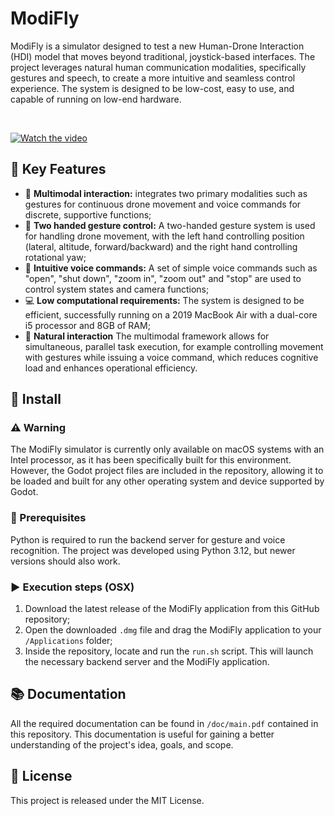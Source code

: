 # ModiFly
ModiFly is a simulator designed to test a new Human-Drone Interaction (HDI) model that moves beyond traditional, joystick-based interfaces. The project leverages natural human communication modalities, specifically gestures and speech, to create a more intuitive and seamless control experience. The system is designed to be low-cost, easy to use, and capable of running on low-end hardware.

<br>

[![Watch the video](http://img.youtube.com/vi/hgjOizbrNE0/maxresdefault.jpg)](http://www.youtube.com/watch?v=hgjOizbrNE0)

##  :rocket: Key Features
* :large_blue_diamond: **Multimodal interaction:**  integrates two primary modalities such as gestures for continuous drone movement and voice commands for discrete, supportive functions;
* :open_hands: **Two handed gesture control:** A two-handed gesture system is used for handling drone movement, with the left hand controlling position (lateral, altitude, forward/backward) and the right hand controlling rotational yaw;
* :microphone: **Intuitive voice commands:** A set of simple voice commands such as "open", "shut down", "zoom in", "zoom out" and "stop" are used to control system states and camera functions;
* :computer: **Low computational requirements:** The system is designed to be efficient, successfully running on a 2019 MacBook Air with a dual-core i5 processor and 8GB of RAM;
* :seedling: **Natural interaction** The multimodal framework allows for simultaneous, parallel task execution, for example controlling movement with gestures while issuing a voice command, which reduces cognitive load and enhances operational efficiency.

## :dvd: Install

### :warning: Warning
The ModiFly simulator is currently only available on macOS systems with an Intel processor, as it has been specifically built for this environment. However, the Godot project files are included in the repository, allowing it to be loaded and built for any other operating system and device supported by Godot.

### :hammer: Prerequisites
 Python is required to run the backend server for gesture and voice recognition. The project was developed using Python 3.12, but newer versions should also work.

### :arrow_forward: Execution steps (OSX)
 1. Download the latest release of the ModiFly application from this GitHub repository;
 2. Open the downloaded `.dmg` file and drag the ModiFly application to your `/Applications` folder;
 3. Inside the repository, locate and run the `run.sh` script. This will launch the necessary backend server and the ModiFly application.

## :books: Documentation
All the required documentation can be found in `/doc/main.pdf` contained in this repository. This documentation is useful for gaining a better understanding of the project's idea, goals, and scope.

## :paperclip: License 
This project is released under the MIT License.
